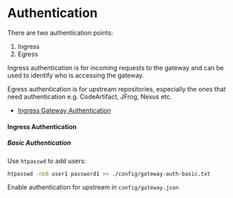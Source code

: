 # Authentication

There are two authentication points:

1. Ingress
2. Egress

Ingress authentication is for incoming requests to the gateway and can be used to identify who is accessing the gateway.

Egress authentication is for upstream repositories, especially the ones that need authentication e.g. CodeArtifact, JFrog, Nexus etc.

- [Ingress Gateway Authentication](Gateway-Authentication.md)

#### Ingress Authentication

##### Basic Authentication

Use `htpasswd` to add users:

```bash
htpasswd -nbB user1 password1 >> ./config/gateway-auth-basic.txt
```

Enable authentication for upstream in `config/gateway.json`


